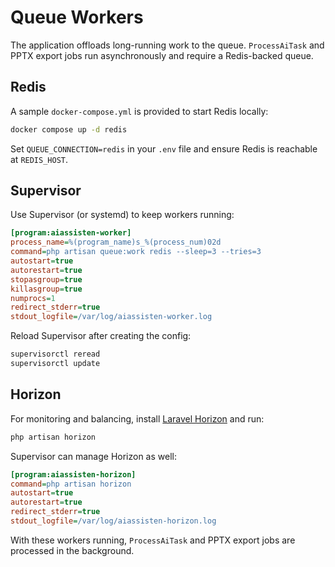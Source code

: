 # Queue Workers

The application offloads long-running work to the queue. `ProcessAiTask` and PPTX export jobs run asynchronously and require a Redis-backed queue.

## Redis

A sample `docker-compose.yml` is provided to start Redis locally:

```bash
docker compose up -d redis
```

Set `QUEUE_CONNECTION=redis` in your `.env` file and ensure Redis is reachable at `REDIS_HOST`.

## Supervisor

Use Supervisor (or systemd) to keep workers running:

```ini
[program:aiassisten-worker]
process_name=%(program_name)s_%(process_num)02d
command=php artisan queue:work redis --sleep=3 --tries=3
autostart=true
autorestart=true
stopasgroup=true
killasgroup=true
numprocs=1
redirect_stderr=true
stdout_logfile=/var/log/aiassisten-worker.log
```

Reload Supervisor after creating the config:

```bash
supervisorctl reread
supervisorctl update
```

## Horizon

For monitoring and balancing, install [Laravel Horizon](https://laravel.com/docs/horizon) and run:

```bash
php artisan horizon
```

Supervisor can manage Horizon as well:

```ini
[program:aiassisten-horizon]
command=php artisan horizon
autostart=true
autorestart=true
redirect_stderr=true
stdout_logfile=/var/log/aiassisten-horizon.log
```

With these workers running, `ProcessAiTask` and PPTX export jobs are processed in the background.
